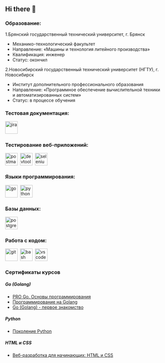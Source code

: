 ## Hi there 👋

### Образование:
1.Брянский государственный технический университет, г. Брянск
- Механико-технологический факультет
- Направление: «Машины и технология литейного производства»
- Квалификация: инженер
- Статус: окончил

2.Новосибирский государственный технический университет (НГТУ), г. Новосибирск
- Институт дополнительного профессионального образования
- Направление: «Программное обеспечение вычислительной техники и автоматизированных систем»
- Статус: в процессе обучения


### Тестовая документация:

<div>
  <img src="https://cdn.jsdelivr.net/gh/devicons/devicon/icons/jira/jira-original.svg" title="jira" alt="jira" width="40" height="40"/>&nbsp
</div>


### Тестирование веб-приложений:
<div> 
  <img src="https://cdn.jsdelivr.net/gh/devicons/devicon/icons/postman/postman-original.svg" title="postman" alt="postman" width="40" height="40"/>&nbsp 
  <img src="https://d33wubrfki0l68.cloudfront.net/38b5c953a4667366685d55db55d057c86db1fc54/a0fdc/static/acae6b24d940347661ca901ea07f47c1/chrome-dev-logo-icon.png" title="devtools" alt="devtools" width="40" height="40"/>&nbsp
  <img src="https://cdn.jsdelivr.net/gh/devicons/devicon/icons/selenium/selenium-original.svg" title="selenium" alt="selenium" width="40" height="40"/>&nbsp
</div>

###  Языки программирования:
<div> 
  <img src="https://cdn.jsdelivr.net/gh/devicons/devicon/icons/go/go-original.svg" title="go" alt="go" width="40" height="40"/>&nbsp 
  <img src="https://cdn.jsdelivr.net/gh/devicons/devicon/icons/python/python-original.svg" title="python" alt="python" width="40" height="40"/>&nbsp
</div>

###  Базы данных:
<div> 
  <img src="https://cdn.jsdelivr.net/gh/devicons/devicon/icons/postgresql/postgresql-original.svg" title="postgresql" alt="postgresql" width="40" height="40"/>&nbsp 
</div>

###  Работа с кодом:
<div>
  <img src="https://cdn.jsdelivr.net/gh/devicons/devicon/icons/git/git-original.svg" title="git" alt="git" width="40" height="40"/>&nbsp
  <img src="https://upload.wikimedia.org/wikipedia/commons/thumb/4/4b/Bash_Logo_Colored.svg/1024px-Bash_Logo_Colored.svg.png?20180723054350" title="bash" alt="bash" width="40" height="40"/>&nbsp
  <img src="https://cdn.jsdelivr.net/gh/devicons/devicon/icons/vscode/vscode-original.svg" title="vscode" alt="vscode" width="40" height="40"/>&nbsp
  
</div>


### Сертификаты курсов

##### Go (Golang)
- [PRO Go. Основы программирования](https://stepik.org/cert/2461161)  
- [Программирование на Golang](https://stepik.org/cert/2285548)
- [Go (Golang) - первое знакомство](https://stepik.org/cert/2257952)  

##### Python
- [Поколение Python](https://stepik.org/cert/2672789)

##### HTML и CSS
- [Веб-разработка для начинающих: HTML и CSS](
https://stepik.org/cert/1699979)
